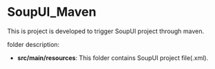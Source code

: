 # SoupUI_Maven

This is project is developed to trigger SoupUI project through maven.

folder description:
- __src/main/resources__: This folder contains SoupUI project file(.xml).
